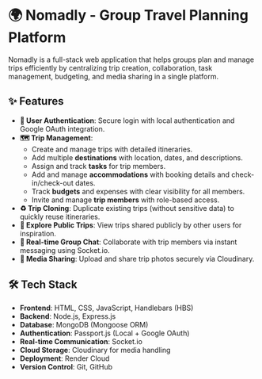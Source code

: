 # 🌍 Nomadly - Group Travel Planning Platform

Nomadly is a full-stack web application that helps groups plan and manage trips efficiently by centralizing trip creation, collaboration, task management, budgeting, and media sharing in a single platform.

## ✨ Features
- **🔐 User Authentication**: Secure login with local authentication and Google OAuth integration.
- **🗺️ Trip Management**:
  - Create and manage trips with detailed itineraries.
  - Add multiple **destinations** with location, dates, and descriptions.
  - Assign and track **tasks** for trip members.
  - Add and manage **accommodations** with booking details and check-in/check-out dates.
  - Track **budgets** and expenses with clear visibility for all members.
  - Invite and manage **trip members** with role-based access.
- **♻️ Trip Cloning**: Duplicate existing trips (without sensitive data) to quickly reuse itineraries.
- **🌟 Explore Public Trips**: View trips shared publicly by other users for inspiration.
- **💬 Real-time Group Chat**: Collaborate with trip members via instant messaging using Socket.io.
- **📸 Media Sharing**: Upload and share trip photos securely via Cloudinary.

## 🛠️ Tech Stack
- **Frontend**: HTML, CSS, JavaScript, Handlebars (HBS)  
- **Backend**: Node.js, Express.js  
- **Database**: MongoDB (Mongoose ORM)  
- **Authentication**: Passport.js (Local + Google OAuth)  
- **Real-time Communication**: Socket.io  
- **Cloud Storage**: Cloudinary for media handling  
- **Deployment**: Render Cloud  
- **Version Control**: Git, GitHub
